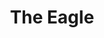 ---
pid: FS108
title: The Eagle
location_transcription: In front of the Eagles stadium
zipcode: '22209'
outside_phl: 'Arlington VA '
neighborhood: 
age: '25'
age_range: 20-29
instagram: 
image_file_name: FS_108.jpg
proposal_transcription: 
topic: Philadelphia,Sports
topic_summary: 0, 0
type: Other No Form
keywords_other: 
credit: Conrad Blackburn
image_labels: 
twitter: 
facebook: 
permalink: "/monuments/fs108/"
layout: item-page
---